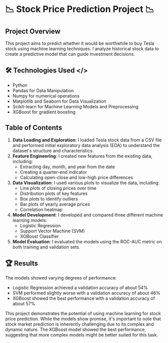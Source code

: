 # 📉 Stock Price Prediction Project 📉

## Project Overview 
This project aims to predict whether it would be worthwhile to buy Tesla stock using machine learning techniques. I analyze historical stock data to create a predictive model that can guide investment decisions.

## 🛠️ Technologies Used </>
- Python
- Pandas for Data Manipulation
- Numpy for numerical operations
- Matplotlib and Seaborn for Data Visualization
- Scikit-learn for Machine Learning Models and Preprocessing
- XGBoost for gradient boosting

## Table of Contents
1. **Data Loading and Exploration**: I loaded Tesla stock data from a CSV file and performed initial exploratory data analysis (EDA) to understand the dataset's structure and characteristics.
2. **Feature Engineering**: I created new features from the existing data, including:
   - Extracting day, month, and year from the date
   - Creating a quarter-end indicator
   - Calculating open-close and low-high price differences
3. **Data Visualization**: I used various plots to visualize the data, including:
   - Line plots of closing prices over time
   - Distribution plots of key features
   - Box plots to identify outliers
   - Bar plots of yearly average prices
   - Correlation heatmap
4. **Model Development**: I developed and compared three different machine learning models:
   - Logistic Regression
   - Support Vector Machine (SVM)
   - XGBoost Classifier
5. **Model Evaluation**: I evaluated the models using the ROC-AUC metric on both training and validation sets.

## 🏆 Results
The models showed varying degrees of performance:
- Logistic Regression achieved a validation accuracy of about 54%
- SVM performed slightly worse with a validation accuracy of about 46%
- XGBoost showed the best performance with a validation accuracy of about 57%

This project demonstrates the potential of using machine learning for stock price prediction. While the models show promise, it's important to note that stock market prediction is inherently challenging due to its complex and dynamic nature. The XGBoost model showed the best performance, suggesting that more complex models might be better suited for this task.

